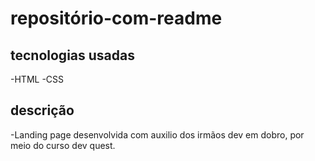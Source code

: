 # repositório-com-readme
## tecnologias usadas
-HTML
-CSS
## descrição
-Landing page desenvolvida com auxilio dos irmãos dev em dobro, por meio do curso dev quest.

